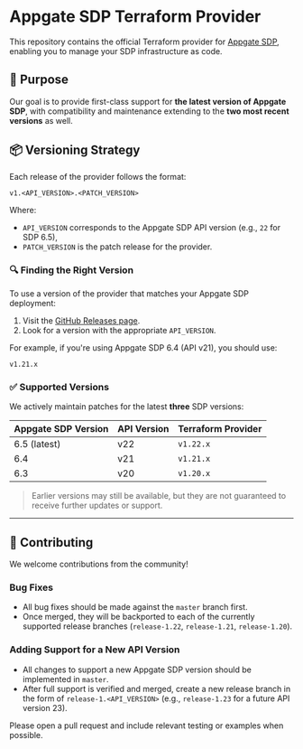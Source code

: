 # Appgate SDP Terraform Provider

This repository contains the official Terraform provider for [Appgate SDP](https://www.appgate.com/software-defined-perimeter), enabling you to manage your SDP infrastructure as code.

## 🔧 Purpose

Our goal is to provide first-class support for **the latest version of Appgate SDP**, with compatibility and maintenance extending to the **two most recent versions** as well.

## 📦 Versioning Strategy

Each release of the provider follows the format:

```
v1.<API_VERSION>.<PATCH_VERSION>
```

Where:

* `API_VERSION` corresponds to the Appgate SDP API version (e.g., `22` for SDP 6.5),
* `PATCH_VERSION` is the patch release for the provider.

### 🔍 Finding the Right Version

To use a version of the provider that matches your Appgate SDP deployment:

1. Visit the [GitHub Releases page](https://github.com/appgate/terraform-provider-appgatesdp/releases).
2. Look for a version with the appropriate `API_VERSION`.

For example, if you're using Appgate SDP 6.4 (API v21), you should use:

```
v1.21.x
```

### ✅ Supported Versions

We actively maintain patches for the latest **three** SDP versions:

| Appgate SDP Version | API Version | Terraform Provider |
| ------------------- | ----------- | ------------------ |
| 6.5 (latest)        | v22         | `v1.22.x`          |
| 6.4                 | v21         | `v1.21.x`          |
| 6.3                 | v20         | `v1.20.x`          |

> Earlier versions may still be available, but they are not guaranteed to receive further updates or support.

---

## 🤝 Contributing

We welcome contributions from the community!

### Bug Fixes

* All bug fixes should be made against the `master` branch first.
* Once merged, they will be backported to each of the currently supported release branches (`release-1.22`, `release-1.21`, `release-1.20`).

### Adding Support for a New API Version

* All changes to support a new Appgate SDP version should be implemented in `master`.
* After full support is verified and merged, create a new release branch in the form of `release-1.<API_VERSION>` (e.g., `release-1.23` for a future API version 23).

Please open a pull request and include relevant testing or examples when possible.
